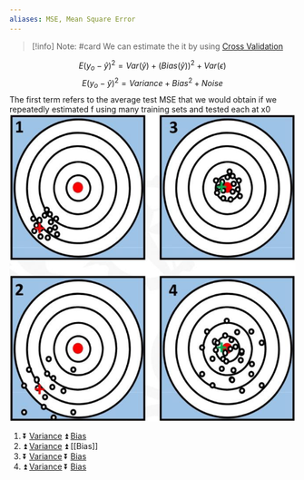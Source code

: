 ```yaml
---
aliases: MSE, Mean Square Error 
---
```

> [!info] Note: #card
> We can estimate the it by using [Cross Validation](Cross%20Validation.md)

$$ E (y_o -\hat{y})^2 = Var(\hat{y}) + (Bias(\hat{y}))^2 + Var(\epsilon) $$ 	$$ E (y_o -\hat{y})^2 = Variance + Bias^2 + Noise $$The first term refers to the average test MSE that we would obtain if we repeatedly estimated f using many training sets and tested  each at x0
![|300](../assets/Pasted%20image%2020230212105324.png)
1. ⏬ [Variance](Variance.md) ⏫ [Bias](Bias.md)
2. ⏫ [Variance](Variance.md) ⏫ [[Bias]]
3. ⏬ [Variance](Variance.md) ⏬ [Bias](Bias.md) 
4. ⏫ [Variance](Variance.md) ⏬ [Bias](Bias.md)
